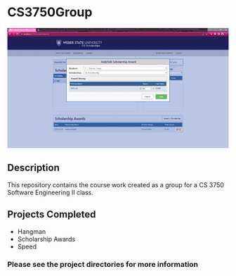 # CS3750Group
![All projects screen shots GIF](AllProjects.gif)

## Description
This repository contains the course work created as a group for a CS 3750 Software Engineering II class. 

## Projects Completed
- Hangman
- Scholarship Awards
- Speed

### Please see the project directories for more information
